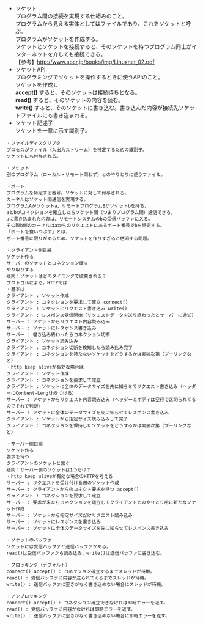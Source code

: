 - ソケット  
プログラム間の接続を実現する仕組みのこと。  
プログラムから見える実体としてはファイルであり、これをソケットと呼ぶ。  
プログラムがソケットを作成する。  
ソケットとソケットを接続すると、そのソケットを持つプログラム同士がインターネットを介しても接続できる。  
【参考】http://www.sbcr.jp/books/img/Linuxnet_02.pdf  
- ソケットAPI  
プログラミングでソケットを操作するときに使うAPIのこと。  
ソケットを作成し   
**accept()** すると、そのソケットは接続待ちとなる。  
**read()** すると、そのソケットの内容を読む。  
**write()** すると、そのソケットに書き込む。書き込んだ内容が接続先ソケットファイルにも書き込まれる。  
- ソケット記述子  
ソケットを一意に示す識別子。  

```
・ファイルディスクリプタ
プロセスがファイル（入出力ストリーム）を特定するための識別子。
ソケットにも付与される。

・ソケット
別のプログラム（ローカル・リモート問わず）とのやりとりに使うファイル。

・ポート
プログラムを特定する番号。ソケットに対して付与される。
カーネルはソケット間通信を実現する。
プログラムAがソケットa、リモートプログラムBがソケットbを持ち、
aとbがコネクションを確立したらソケット間（つまりプログラム間）通信できる。
aに書き込まれた内容は、リモートシステムのbの受信バッファに入る。
その際b側のカーネルはaからのリクエストにあるポート番号でbを特定する。
「ポートを食いつぶす」とは、
ポート番号に限りがあるため、ソケットを作りすぎると枯渇する問題。

・クライアント側目線
ソケット作る
サーバーのソケットとコネクション確立
やり取りする
疑問：ソケットはどのタイミングで破棄される？
プロトコルによる。HTTPでは
・基本は
クライアント : ソケット作成
クライアント : コネクションを要求して確立 connect() 
クライアント : ソケットにリクエスト書き込み write() 
クライアント : レスポンス受信開始（リクエストデータを送り終わったとサーバーに通知）
サーバー : ソケットからリクエスト内容読み込み
サーバー : ソケットにレスポンス書き込み
サーバー : 書き込み終わったらコネクション切断
クライアント : ソケット読み込み
クライアント : コネクション切断を検知したら読み込み完了
クライアント : コネクションを持たないソケットをどうするかは実装次第（プーリングなど）
・http keep aliveが有効な場合は
クライアント : ソケット作成
クライアント : コネクションを要求して確立
クライアント : ソケットに全体のデータサイズを先に知らせてリクエスト書き込み（ヘッダーにContent-Lengthをつける）
サーバー : ソケットからリクエスト内容読み込み（ヘッダーとボディは空行で区切られてるのでそれで判断）
サーバー : ソケットに全体のデータサイズを先に知らせてレスポンス書き込み
クライアント : ソケットから指定サイズ読み込みして完了
クライアント : コネクションを保持したソケットをどうするかは実装次第（プーリングなど）

・サーバー側目線
ソケット作る
要求を待つ
クライアントのソケットと繋ぐ
疑問：サーバー側のソケットは1つだけ？
・http keep aliveが有効な場合のHTTPを考える
サーバー : リクエストを受け付ける用のソケット作成
サーバー : クライアントからのコネクト要求を待つ accept() 
クライアント : コネクションを要求して確立
サーバー : 要求が来たらコネクションを確立してクライアントとのやりとり用に新たなソケット作成
サーバー : ソケットから指定サイズだけリクエスト読み込み
サーバー : ソケットにレスポンスを書き込み
サーバー : ソケットに全体のデータサイズを先に知らせてレスポンス書き込み

・ソケットのバッファ
ソケットには受信バッファと送信バッファがある。
read()は受信バッファから読み込み、write()は送信バッファに書き込む。

・ブロッキング（デフォルト）
connect() accept() : コネクション確立するまでスレッドが待機。
read() : 受信バッファに内容が送られてくるまでスレッドが待機。
write() : 送信バッファに空きがなく書き込めない場合にスレッドが待機。

・ノンブロッキング
connect() accept() : コネクション確立できなければ即時エラーを返す。
read() : 受信バッファに内容がなければ即時エラーを返す。
write() : 送信バッファに空きがなく書き込めない場合に即時エラーを返す。
```
